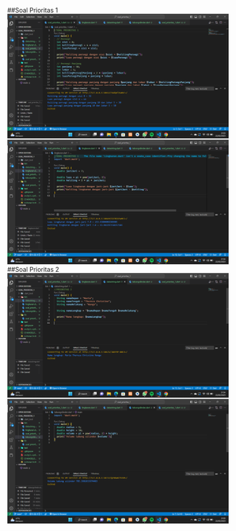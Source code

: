 ##Soal Prioritas 1
![input_gambar](persegi_dan_persegi_panjang.png)
![input_gambar](lingkaran.png)
##Soal Prioritas 2
![input_gambar](data_string.png)
![input_gambar](tabung_silider.png)
